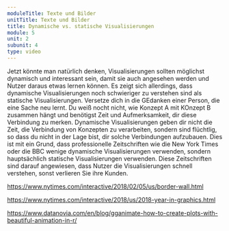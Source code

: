 ```yaml
---
moduleTitle: Texte und Bilder
unitTitle: Texte und Bilder
title: Dynamische vs. statische Visualisierungen
module: 5
unit: 2
subunit: 4
type: video
---
```


Jetzt könnte man natürlich denken, Visualisierungen sollten möglichst dynamisch und interessant sein, damit sie auch angesehen werden und Nutzer daraus etwas lernen können. Es zeigt sich allerdings, dass dynamische Visualisierungen noch schwieriger zu verstehen sind als statische Visualisierungen. Versetze dich in die GEdanken einer Person, die eine Sache neu lernt. Du weiß nocht nicht, wie Konzept A mit KOnzept B zusammen hängt und benötigst Zeit und Aufmerksamkeit, dir diese Verbindung zu merken. Dynamische Visualisierungen geben dir nicht die Zeit, die Verbindung von Konzepten zu verarbeiten, sondern sind flüchtlig, so dass du nicht in der Lage bist, dir solche Verbindungen aufzubauen. Dies ist mit ein Grund, dass professionelle Zeitschriften wie die New York Times oder die BBC wenige dynamische Visualisierungen verwenden, sondern hauptsächlich statische Visualisierungen verwenden. Diese Zeitschriften sind darauf angewiesen, dass Nutzer die Visualisierungen schnell verstehen, sonst verlieren Sie ihre Kunden. 


https://www.nytimes.com/interactive/2018/02/05/us/border-wall.html

https://www.nytimes.com/interactive/2018/us/2018-year-in-graphics.html

https://www.datanovia.com/en/blog/gganimate-how-to-create-plots-with-beautiful-animation-in-r/
